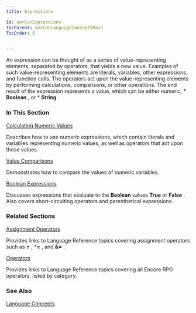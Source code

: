 ```yaml
---
title: Expressions

Id: aerConExpressions
TocParent: aerConLanguageConceptsMain
TocOrder: 6


---
```


An expression can be thought of as a series of value-representing elements, separated by operators, that yields a new value. Examples of such value-representing elements are literals, variables, other expressions, and function calls. The operators act upon the value-representing elements by performing calculations, comparisons, or other operations. The end result of the expression represents a value, which can be either numeric, * **Boolean** , or * **String** . 

### In This Section

[Calculating Numeric Values](CalculatingNumericValues.html)

Describes how to use numeric expressions, which contain literals and variables
                representing numeric values, as well as operators that act upon those values.


[Value Comparisons](ValueComparisons.html)

Demonstrates how to compare the values of numeric variables.


[Boolean Expressions](BooleanExpressions.html)

Discusses expressions that evaluate to the **Boolean**  values **True**  or **False** . 
                Also covers short-circuiting operators and parenthetical expressions.


### Related Sections

[Assignment Operators](/concepts/operation-codes/AssignmentOpCodes.html)

Provides links to Language Reference topics covering assignment operators such
                as **=** , ***=** , and **&=** .


[Operators](/dox/ecrLrfOperatorsMain.html)

Provides links to Language Reference topics covering all Encore RPG operators, 	listed by category.


### See Also
[Language Concepts](/concepts/LanguageConceptsMain.html) 
